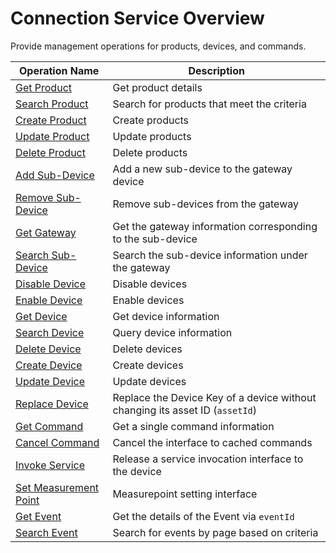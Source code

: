 # Connection Service Overview



Provide management operations for products, devices, and commands.

| Operation Name     | Description                |
|--------------|---------------------|
| [Get Product](get_product) | Get product details |
| [Search Product](search_product) | Search for products that meet the criteria |
|[Create Product](create_product) |Create products|
|[Update Product](update_product)  |Update products|
|[Delete Product](delete_product) |Delete products|
|[Add Sub-Device](add_sub_device) |Add a new sub-device to the gateway device|
|[Remove Sub-Device](remove_sub_device) |Remove sub-devices from the gateway|
|[Get Gateway](get_gateway) |Get the gateway information corresponding to the sub-device|
|[Search Sub-Device](search_sub_device) |Search the sub-device information under the gateway|
|[Disable Device](disable_device)|Disable devices|
|[Enable Device](enable_device)|Enable devices|
|[Get Device](get_device)|Get device information|
|[Search Device](search_device)|Query device information|
|[Delete Device](delete_device)|Delete devices|
|[Create Device](create_device)|Create devices|
|[Update Device](update_device)|Update devices|
| [Replace Device](replace_device) | Replace the Device Key of a device without changing its asset ID (`assetId`) |
|[Get Command](get_command)|Get a single command information|
|[Cancel Command](cancel_command)|Cancel the interface to cached commands|
|[Invoke Service](invoke_service)|Release a service invocation interface to the device|
|[Set Measurement Point](set_measurepoint)|Measurepoint setting interface|
|[Get Event](get_event)|Get the details of the Event via `eventId`|
|[Search Event](search_event)|Search for events by page based on criteria|
